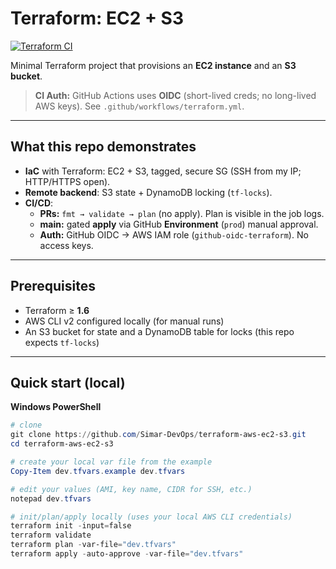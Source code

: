 ﻿# Terraform: EC2 + S3

[![Terraform CI](https://github.com/Simar-DevOps/terraform-aws-ec2-s3/actions/workflows/terraform.yml/badge.svg)](https://github.com/Simar-DevOps/terraform-aws-ec2-s3/actions/workflows/terraform.yml)

Minimal Terraform project that provisions an **EC2 instance** and an **S3 bucket**.

> **CI Auth:** GitHub Actions uses **OIDC** (short-lived creds; no long-lived AWS keys). See `.github/workflows/terraform.yml`.

---

## What this repo demonstrates

- **IaC** with Terraform: EC2 + S3, tagged, secure SG (SSH from my IP; HTTP/HTTPS open).
- **Remote backend**: S3 state + DynamoDB locking (`tf-locks`).
- **CI/CD**:
  - **PRs:** `fmt → validate → plan` (no apply). Plan is visible in the job logs.
  - **main:** gated **apply** via GitHub **Environment** (`prod`) manual approval.
  - **Auth:** GitHub OIDC → AWS IAM role (`github-oidc-terraform`). No access keys.

---

## Prerequisites

- Terraform ≥ **1.6**
- AWS CLI v2 configured locally (for manual runs)  
- An S3 bucket for state and a DynamoDB table for locks (this repo expects `tf-locks`)

---

## Quick start (local)

**Windows PowerShell**

```powershell
# clone
git clone https://github.com/Simar-DevOps/terraform-aws-ec2-s3.git
cd terraform-aws-ec2-s3

# create your local var file from the example
Copy-Item dev.tfvars.example dev.tfvars

# edit your values (AMI, key name, CIDR for SSH, etc.)
notepad dev.tfvars

# init/plan/apply locally (uses your local AWS CLI credentials)
terraform init -input=false
terraform validate
terraform plan -var-file="dev.tfvars"
terraform apply -auto-approve -var-file="dev.tfvars"

